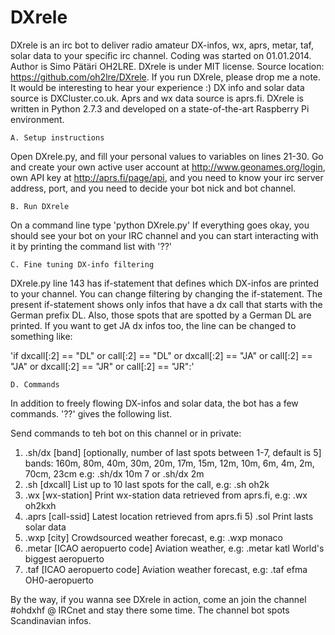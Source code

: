 DXrele
======

DXrele is an irc bot to deliver radio amateur DX-infos, wx, aprs,
metar, taf, solar data to your specific irc channel. Coding was
started on 01.01.2014. Author is Simo Pätäri OH2LRE. DXrele is under
MIT license. Source location: https://github.com/oh2lre/DXrele. If you
run DXrele, please drop me a note. It would be interesting to hear
your experience :) DX info and solar data source is DXCluster.co.uk.
Aprs and wx data source is aprs.fi. DXrele is written in Python 2.7.3
and developed on a state-of-the-art Raspberry Pi environment.

    A. Setup instructions
Open DXrele.py, and fill your personal values to variables on
lines 21-30. Go and create your own active user account at
http://www.geonames.org/login, own API key at http://aprs.fi/page/api,
and you need to know your irc server address, port, and you need to
decide your bot nick and bot channel. 

    B. Run DXrele
On a command line type 'python DXrele.py'
If everything goes okay, you should see your bot on your IRC channel and
you can start interacting with it by printing the command list with '??'

    C. Fine tuning DX-info filtering
DXrele.py line 143 has if-statement that defines which DX-infos are
printed to your channel. You can change filtering by changing the
if-statement. The present if-statement shows only infos that have a dx
call that starts with the German prefix DL. Also, those spots that are
spotted by a German DL are printed. If you want to get JA dx infos too,
the line can be changed to something like:

'if dxcall[:2] == "DL" or call[:2] == "DL" or dxcall[:2] == "JA" or
call[:2] == "JA" or dxcall[:2] == "JR" or call[:2] == "JR":'

    D. Commands
In addition to freely flowing DX-infos and solar data, the bot has a few commands. '??' gives the following list.

Send commands to teh bot on this channel or in private:
1) .sh/dx [band] [optionally, number of last spots between 1-7, default is 5]
bands: 160m, 80m, 40m, 30m, 20m, 17m, 15m, 12m, 10m, 6m, 4m, 2m, 70cm, 23cm e.g: .sh/dx 10m 7  or  .sh/dx 2m
2) .sh [dxcall] List up to 10 last spots for the call, e.g: .sh oh2k
3) .wx [wx-station] Print wx-station data retrieved from aprs.fi, e.g: .wx oh2kxh
4) .aprs [call-ssid] Latest location retrieved from aprs.fi  5) .sol  Print lasts solar data
6) .wxp [city] Crowdsourced weather forecast, e.g: .wxp monaco
7) .metar [ICAO aeropuerto code] Aviation weather, e.g: .metar katl  World's biggest aeropuerto
8) .taf [ICAO aeropuerto code] Aviation weather forecast, e.g: .taf efma  OH0-aeropuerto


By the way, if you wanna see DXrele in action, come an join the
channel #ohdxhf @ IRCnet and stay there some time. The channel bot
spots Scandinavian infos.
